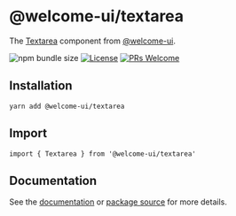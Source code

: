 # @welcome-ui/textarea

The [Textarea](https://welcome-ui.com/components/textarea) component from [@welcome-ui](https://welcome-ui.com).

![npm bundle size](https://img.shields.io/bundlephobia/minzip/@welcome-ui/textarea) [![License](https://img.shields.io/npm/l/welcome-ui.svg)](https://github.com/WTTJ/welcome-ui/tree/main/LICENSE) [![PRs Welcome](https://img.shields.io/badge/PRs-welcome-mediumspringgreen.svg)](ttps://github.com/WTTJ/welcome-ui/tree/main/CONTRIBUTING.mdx)

## Installation

    yarn add @welcome-ui/textarea

## Import

    import { Textarea } from '@welcome-ui/textarea'

## Documentation

See the [documentation](https://welcome-ui.com/components/textarea) or [package source](https://github.com/WTTJ/welcome-ui/tree/main/packages/Textarea) for more details.
